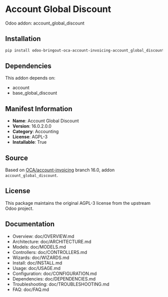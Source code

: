 # Account Global Discount

Odoo addon: account_global_discount

## Installation

```bash
pip install odoo-bringout-oca-account-invoicing-account_global_discount
```

## Dependencies

This addon depends on:
- account
- base_global_discount

## Manifest Information

- **Name**: Account Global Discount
- **Version**: 16.0.2.0.0
- **Category**: Accounting
- **License**: AGPL-3
- **Installable**: True

## Source

Based on [OCA/account-invoicing](https://github.com/OCA/account-invoicing) branch 16.0, addon `account_global_discount`.

## License

This package maintains the original AGPL-3 license from the upstream Odoo project.

## Documentation

- Overview: doc/OVERVIEW.md
- Architecture: doc/ARCHITECTURE.md
- Models: doc/MODELS.md
- Controllers: doc/CONTROLLERS.md
- Wizards: doc/WIZARDS.md
- Install: doc/INSTALL.md
- Usage: doc/USAGE.md
- Configuration: doc/CONFIGURATION.md
- Dependencies: doc/DEPENDENCIES.md
- Troubleshooting: doc/TROUBLESHOOTING.md
- FAQ: doc/FAQ.md
